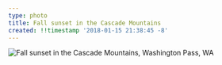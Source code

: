 ```yaml
---
type: photo
title: Fall sunset in the Cascade Mountains
created: !!timestamp '2018-01-15 21:38:45 -8'
---
```

![Fall sunset in the Cascade Mountains, Washington Pass, WA](/media/images/photos/2018/01/washington-fall.jpg)

